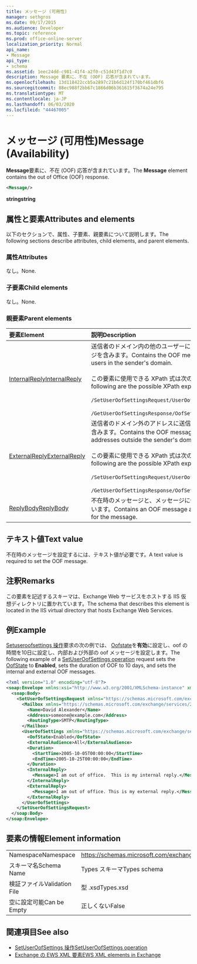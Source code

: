 ```yaml
---
title: メッセージ (可用性)
manager: sethgros
ms.date: 09/17/2015
ms.audience: Developer
ms.topic: reference
ms.prod: office-online-server
localization_priority: Normal
api_name:
- Message
api_type:
- schema
ms.assetid: 1eec24dd-c981-41f4-a2f0-c51d43f1d7c0
description: Message 要素に、不在 (OOF) 応答が含まれています。
ms.openlocfilehash: 13d118422ccb5a2897c21b6d124f170bf461dbf6
ms.sourcegitcommit: 88ec988f2bb67c1866d06b361615f3674a24e795
ms.translationtype: MT
ms.contentlocale: ja-JP
ms.lasthandoff: 06/03/2020
ms.locfileid: "44467005"
---
```

# <a name="message-availability"></a><span data-ttu-id="3aa79-103">メッセージ (可用性)</span><span class="sxs-lookup"><span data-stu-id="3aa79-103">Message (Availability)</span></span>

<span data-ttu-id="3aa79-104">**Message**要素に、不在 (OOF) 応答が含まれています。</span><span class="sxs-lookup"><span data-stu-id="3aa79-104">The **Message** element contains the out of Office (OOF) response.</span></span> 
  
```xml
<Message/> 
```

 <span data-ttu-id="3aa79-105">**string**</span><span class="sxs-lookup"><span data-stu-id="3aa79-105">**string**</span></span>
## <a name="attributes-and-elements"></a><span data-ttu-id="3aa79-106">属性と要素</span><span class="sxs-lookup"><span data-stu-id="3aa79-106">Attributes and elements</span></span>

<span data-ttu-id="3aa79-107">以下のセクションで、属性、子要素、親要素について説明します。</span><span class="sxs-lookup"><span data-stu-id="3aa79-107">The following sections describe attributes, child elements, and parent elements.</span></span>
  
### <a name="attributes"></a><span data-ttu-id="3aa79-108">属性</span><span class="sxs-lookup"><span data-stu-id="3aa79-108">Attributes</span></span>

<span data-ttu-id="3aa79-109">なし。</span><span class="sxs-lookup"><span data-stu-id="3aa79-109">None.</span></span>
  
### <a name="child-elements"></a><span data-ttu-id="3aa79-110">子要素</span><span class="sxs-lookup"><span data-stu-id="3aa79-110">Child elements</span></span>

<span data-ttu-id="3aa79-111">なし。</span><span class="sxs-lookup"><span data-stu-id="3aa79-111">None.</span></span>
  
### <a name="parent-elements"></a><span data-ttu-id="3aa79-112">親要素</span><span class="sxs-lookup"><span data-stu-id="3aa79-112">Parent elements</span></span>

|<span data-ttu-id="3aa79-113">**要素**</span><span class="sxs-lookup"><span data-stu-id="3aa79-113">**Element**</span></span>|<span data-ttu-id="3aa79-114">**説明**</span><span class="sxs-lookup"><span data-stu-id="3aa79-114">**Description**</span></span>|
|:-----|:-----|
|[<span data-ttu-id="3aa79-115">InternalReply</span><span class="sxs-lookup"><span data-stu-id="3aa79-115">InternalReply</span></span>](internalreply.md) <br/> | <span data-ttu-id="3aa79-116">送信者のドメイン内の他のユーザーに送信される OOF メッセージを含みます。</span><span class="sxs-lookup"><span data-stu-id="3aa79-116">Contains the OOF message sent to other users in the sender's domain.</span></span> <br/> <br/>  <span data-ttu-id="3aa79-117">この要素に使用できる XPath 式は次のとおりです。</span><span class="sxs-lookup"><span data-stu-id="3aa79-117">The following are the possible XPath expressions to this element:</span></span> <br/> <br/>  `/SetUserOofSettingsRequest/UserOofSettings/InternalReply` <br/><br/>  `/GetUserOofSettingsResponse/OofSettings/InternalReply` <br/> |
|[<span data-ttu-id="3aa79-118">ExternalReply</span><span class="sxs-lookup"><span data-stu-id="3aa79-118">ExternalReply</span></span>](externalreply.md) <br/> | <span data-ttu-id="3aa79-119">送信者のドメイン外のアドレスに送信される OOF メッセージを含みます。</span><span class="sxs-lookup"><span data-stu-id="3aa79-119">Contains the OOF message that is sent to addresses outside the sender's domain.</span></span>  <br/> <br/> <span data-ttu-id="3aa79-120">この要素に使用できる XPath 式は次のとおりです。</span><span class="sxs-lookup"><span data-stu-id="3aa79-120">The following are the possible XPath expressions to this element:</span></span>  <br/><br/>  `/SetUserOofSettingsRequest/UserOofSettings/ExternalReply` <br/><br/>  `/GetUserOofSettingsResponse/OofSettings/ExternalReply` <br/> |
|[<span data-ttu-id="3aa79-121">ReplyBody</span><span class="sxs-lookup"><span data-stu-id="3aa79-121">ReplyBody</span></span>](replybody.md) <br/> |<span data-ttu-id="3aa79-122">不在時のメッセージと、メッセージに使用する言語が含まれています。</span><span class="sxs-lookup"><span data-stu-id="3aa79-122">Contains an OOF message and the language used for the message.</span></span>  <br/> |
   
## <a name="text-value"></a><span data-ttu-id="3aa79-123">テキスト値</span><span class="sxs-lookup"><span data-stu-id="3aa79-123">Text value</span></span>

<span data-ttu-id="3aa79-124">不在時のメッセージを設定するには、テキスト値が必要です。</span><span class="sxs-lookup"><span data-stu-id="3aa79-124">A text value is required to set the OOF message.</span></span>
  
## <a name="remarks"></a><span data-ttu-id="3aa79-125">注釈</span><span class="sxs-lookup"><span data-stu-id="3aa79-125">Remarks</span></span>

<span data-ttu-id="3aa79-126">この要素を記述するスキーマは、Exchange Web サービスをホストする IIS 仮想ディレクトリに置かれています。</span><span class="sxs-lookup"><span data-stu-id="3aa79-126">The schema that describes this element is located in the IIS virtual directory that hosts Exchange Web Services.</span></span>
  
## <a name="example"></a><span data-ttu-id="3aa79-127">例</span><span class="sxs-lookup"><span data-stu-id="3aa79-127">Example</span></span>

<span data-ttu-id="3aa79-128">[Setuseroofsettings 操作](setuseroofsettings-operation.md)要求の次の例では、 [Oofstate](oofstate.md)を**有効**に設定し、oof の時間を10日に設定し、内部および外部の oof メッセージを設定します。</span><span class="sxs-lookup"><span data-stu-id="3aa79-128">The following example of a [SetUserOofSettings operation](setuseroofsettings-operation.md) request sets the [OofState](oofstate.md) to **Enabled**, sets the duration of OOF to 10 days, and sets the internal and external OOF messages.</span></span>
  
```XML
<?xml version="1.0" encoding="utf-8"?>
<soap:Envelope xmlns:xsi="http://www.w3.org/2001/XMLSchema-instance" xmlns:xsd="http://www.w3.org/2001/XMLSchema" xmlns:soap="http://schemas.xmlsoap.org/soap/envelope/">
  <soap:Body>
    <SetUserOofSettingsRequest xmlns="https://schemas.microsoft.com/exchange/services/2006/messages">
      <Mailbox xmlns="https://schemas.microsoft.com/exchange/services/2006/types">
        <Name>David Alexander</Name>
        <Address>someone@example.com</Address>
        <RoutingType>SMTP</RoutingType>
      </Mailbox>
      <UserOofSettings xmlns="https://schemas.microsoft.com/exchange/services/2006/types">
        <OofState>Enabled</OofState>
        <ExternalAudience>All</ExternalAudience>
        <Duration>
          <StartTime>2005-10-05T00:00:00</StartTime>
          <EndTime>2005-10-25T00:00:00</EndTime>
        </Duration>
        <InternalReply>
          <Message>I am out of office.  This is my internal reply.</Message>
        </InternalReply>
        <ExternalReply>
          <Message>I am out of office. This is my external reply.</Message>
        </ExternalReply>
      </UserOofSettings>
    </SetUserOofSettingsRequest>
  </soap:Body>
</soap:Envelope>
```

## <a name="element-information"></a><span data-ttu-id="3aa79-129">要素の情報</span><span class="sxs-lookup"><span data-stu-id="3aa79-129">Element information</span></span>

|||
|:-----|:-----|
|<span data-ttu-id="3aa79-130">Namespace</span><span class="sxs-lookup"><span data-stu-id="3aa79-130">Namespace</span></span>  <br/> |https://schemas.microsoft.com/exchange/services/2006/types  <br/> |
|<span data-ttu-id="3aa79-131">スキーマ名</span><span class="sxs-lookup"><span data-stu-id="3aa79-131">Schema Name</span></span>  <br/> |<span data-ttu-id="3aa79-132">Types スキーマ</span><span class="sxs-lookup"><span data-stu-id="3aa79-132">Types schema</span></span>  <br/> |
|<span data-ttu-id="3aa79-133">検証ファイル</span><span class="sxs-lookup"><span data-stu-id="3aa79-133">Validation File</span></span>  <br/> |<span data-ttu-id="3aa79-134">型 .xsd</span><span class="sxs-lookup"><span data-stu-id="3aa79-134">Types.xsd</span></span>  <br/> |
|<span data-ttu-id="3aa79-135">空に設定可能</span><span class="sxs-lookup"><span data-stu-id="3aa79-135">Can be Empty</span></span>  <br/> |<span data-ttu-id="3aa79-136">正しくない</span><span class="sxs-lookup"><span data-stu-id="3aa79-136">False</span></span>  <br/> |
   
## <a name="see-also"></a><span data-ttu-id="3aa79-137">関連項目</span><span class="sxs-lookup"><span data-stu-id="3aa79-137">See also</span></span>

- [<span data-ttu-id="3aa79-138">SetUserOofSettings 操作</span><span class="sxs-lookup"><span data-stu-id="3aa79-138">SetUserOofSettings operation</span></span>](setuseroofsettings-operation.md)
- [<span data-ttu-id="3aa79-139">Exchange の EWS XML 要素</span><span class="sxs-lookup"><span data-stu-id="3aa79-139">EWS XML elements in Exchange</span></span>](ews-xml-elements-in-exchange.md)


